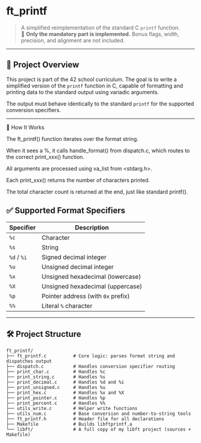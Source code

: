 # ft_printf

> A simplified reimplementation of the standard C `printf` function.  
> 🚧 **Only the mandatory part is implemented.** Bonus flags, width, precision, and alignment are not included.

---

## 📌 Project Overview

This project is part of the 42 school curriculum. The goal is to write a simplified version of the `printf` function in C, capable of formatting and printing data to the standard output using variadic arguments.

The output must behave identically to the standard `printf` for the supported conversion specifiers.

---
📖 How It Works

The ft_printf() function iterates over the format string.

When it sees a %, it calls handle_format() from dispatch.c, which routes to the correct print_xxx() function.

All arguments are processed using va_list from <stdarg.h>.

Each print_xxx() returns the number of characters printed.

The total character count is returned at the end, just like standard printf().



## ✅ Supported Format Specifiers

| Specifier | Description                         |
|-----------|-------------------------------------|
| `%c`      | Character                           |
| `%s`      | String                              |
| `%d` / `%i` | Signed decimal integer            |
| `%u`      | Unsigned decimal integer            |
| `%x`      | Unsigned hexadecimal (lowercase)    |
| `%X`      | Unsigned hexadecimal (uppercase)    |
| `%p`      | Pointer address (with `0x` prefix)  |
| `%%`      | Literal `%` character               |

---

## 🛠️ Project Structure

```text
ft_printf/
├── ft_printf.c          # Core logic: parses format string and dispatches output
├── dispatch.c           # Handles conversion specifier routing
├── print_char.c         # Handles %c
├── print_string.c       # Handles %s
├── print_decimal.c      # Handles %d and %i
├── print_unsigned.c     # Handles %u
├── print_hex.c          # Handles %x and %X
├── print_pointer.c      # Handles %p
├── print_percent.c      # Handles %%
├── utils_write.c        # Helper write functions 
├── utils_num.c          # Base conversion and number-to-string tools
├── ft_printf.h          # Header file for all declarations
├── Makefile             # Builds libftprintf.a
└── libft/               # A full copy of my libft project (sources + Makefile)
